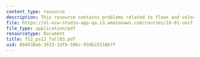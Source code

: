 ```yaml
---
content_type: resource
description: This resource contains problems related to flows and velocity fields.
file: https://ol-ocw-studio-app-qa.s3.amazonaws.com/courses/16-01-unified-engineering-i-ii-iii-iv-fall-2005-spring-2006/8b0438eb36331dfb50bc93db25210b7f_f12_ps12_fall03.pdf
file_type: application/pdf
resourcetype: Document
title: f12_ps12_fall03.pdf
uid: 8b0438eb-3633-1dfb-50bc-93db25210b7f
---
```

